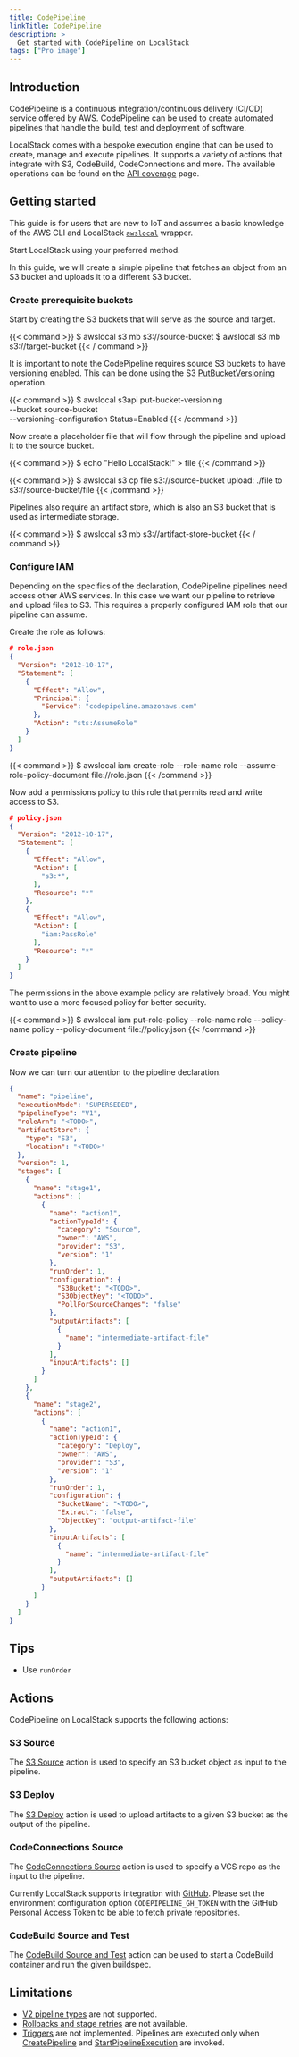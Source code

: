 ```yaml
---
title: CodePipeline
linkTitle: CodePipeline
description: >
  Get started with CodePipeline on LocalStack
tags: ["Pro image"]
---
```


## Introduction

CodePipeline is a continuous integration/continuous delivery (CI/CD) service offered by AWS.
CodePipeline can be used to create automated pipelines that handle the build, test and deployment of software.

LocalStack comes with a bespoke execution engine that can be used to create, manage and execute pipelines.
It supports a variety of actions that integrate with S3, CodeBuild, CodeConnections and more.
The available operations can be found on the [API coverage](https://docs.localstack.cloud/references/coverage/coverage_codepipeline/) page.

## Getting started

This guide is for users that are new to IoT and assumes a basic knowledge of the AWS CLI and LocalStack [`awslocal`](https://github.com/localstack/awscli-local) wrapper.

Start LocalStack using your preferred method.

In this guide, we will create a simple pipeline that fetches an object from an S3 bucket and uploads it to a different S3 bucket.

### Create prerequisite buckets

Start by creating the S3 buckets that will serve as the source and target.

{{< command >}}
$ awslocal s3 mb s3://source-bucket
$ awslocal s3 mb s3://target-bucket
{{< / command >}}

It is important to note the CodePipeline requires source S3 buckets to have versioning enabled.
This can be done using the S3 [PutBucketVersioning](https://docs.aws.amazon.com/AmazonS3/latest/API/API_PutBucketVersioning.html) operation.

{{< command >}}
$ awslocal s3api put-bucket-versioning \
    --bucket source-bucket \
    --versioning-configuration Status=Enabled
{{< /command >}}

Now create a placeholder file that will flow through the pipeline and upload it to the source bucket.

{{< command >}}
$ echo "Hello LocalStack!" > file
{{< /command >}}

{{< command >}}
$ awslocal s3 cp file s3://source-bucket
<disable-copy>
upload: ./file to s3://source-bucket/file
</disable-copy>
{{< /command >}}

Pipelines also require an artifact store, which is also an S3 bucket that is used as intermediate storage.

{{< command >}}
$ awslocal s3 mb s3://artifact-store-bucket
{{< / command >}}

### Configure IAM

Depending on the specifics of the declaration, CodePipeline pipelines need access other AWS services.
In this case we want our pipeline to retrieve and upload files to S3.
This requires a properly configured IAM role that our pipeline can assume.

Create the role as follows:

```json
# role.json
{
  "Version": "2012-10-17",
  "Statement": [
    {
      "Effect": "Allow",
      "Principal": {
        "Service": "codepipeline.amazonaws.com"
      },
      "Action": "sts:AssumeRole"
    }
  ]
}
```

{{< command >}}
$ awslocal iam create-role --role-name role --assume-role-policy-document file://role.json
{{< /command >}}

Now add a permissions policy to this role that permits read and write access to S3.

```json
# policy.json
{
  "Version": "2012-10-17",
  "Statement": [
    {
      "Effect": "Allow",
      "Action": [
        "s3:*",
      ],
      "Resource": "*"
    },
    {
      "Effect": "Allow",
      "Action": [
        "iam:PassRole"
      ],
      "Resource": "*"
    }
  ]
}
```

The permissions in the above example policy are relatively broad.
You might want to use a more focused policy for better security.

{{< command >}}
$ awslocal iam put-role-policy --role-name role --policy-name policy --policy-document file://policy.json
{{< /command >}}

### Create pipeline

Now we can turn our attention to the pipeline declaration.

```json
{
  "name": "pipeline",
  "executionMode": "SUPERSEDED",
  "pipelineType": "V1",
  "roleArn": "<TODO>",
  "artifactStore": {
    "type": "S3",
    "location": "<TODO>"
  },
  "version": 1,
  "stages": [
    {
      "name": "stage1",
      "actions": [
        {
          "name": "action1",
          "actionTypeId": {
            "category": "Source",
            "owner": "AWS",
            "provider": "S3",
            "version": "1"
          },
          "runOrder": 1,
          "configuration": {
            "S3Bucket": "<TODO>",
            "S3ObjectKey": "<TODO>",
            "PollForSourceChanges": "false"
          },
          "outputArtifacts": [
            {
              "name": "intermediate-artifact-file"
            }
          ],
          "inputArtifacts": []
        }
      ]
    },
    {
      "name": "stage2",
      "actions": [
        {
          "name": "action1",
          "actionTypeId": {
            "category": "Deploy",
            "owner": "AWS",
            "provider": "S3",
            "version": "1"
          },
          "runOrder": 1,
          "configuration": {
            "BucketName": "<TODO>",
            "Extract": "false",
            "ObjectKey": "output-artifact-file"
          },
          "inputArtifacts": [
            {
              "name": "intermediate-artifact-file"
            }
          ],
          "outputArtifacts": []
        }
      ]
    }
  ]
}
```

## Tips

- Use `runOrder`


## Actions

CodePipeline on LocalStack supports the following actions:

### S3 Source

The [S3 Source](https://docs.aws.amazon.com/codepipeline/latest/userguide/action-reference-S3.html) action is used to specify an S3 bucket object as input to the pipeline.

### S3 Deploy

The [S3 Deploy](https://docs.aws.amazon.com/codepipeline/latest/userguide/action-reference-S3Deploy.html) action is used to upload artifacts to a given S3 bucket as the output of the pipeline.

### CodeConnections Source

The [CodeConnections Source](https://docs.aws.amazon.com/codepipeline/latest/userguide/action-reference-CodestarConnectionSource.html) action is used to specify a VCS repo as the input to the pipeline.

Currently LocalStack supports integration with [GitHub](https://github.com/).
Please set the environment configuration option `CODEPIPELINE_GH_TOKEN` with the GitHub Personal Access Token to be able to fetch private repositories.

### CodeBuild Source and Test

The [CodeBuild Source and Test](https://docs.aws.amazon.com/codepipeline/latest/userguide/action-reference-CodeBuild.html) action can be used to start a CodeBuild container and run the given buildspec.

## Limitations

- [V2 pipeline types](https://docs.aws.amazon.com/codepipeline/latest/userguide/pipeline-types-planning.html) are not supported.
- [Rollbacks and stage retries](https://docs.aws.amazon.com/codepipeline/latest/userguide/pipelines-stages.html) are not available.
- [Triggers](https://docs.aws.amazon.com/codepipeline/latest/userguide/pipelines-triggers.html) are not implemented.
  Pipelines are executed only when [CreatePipeline](https://docs.aws.amazon.com/codepipeline/latest/APIReference/API_CreatePipeline.html) and [StartPipelineExecution](https://docs.aws.amazon.com/codepipeline/latest/APIReference/API_StartPipelineExecution.html) are invoked.
